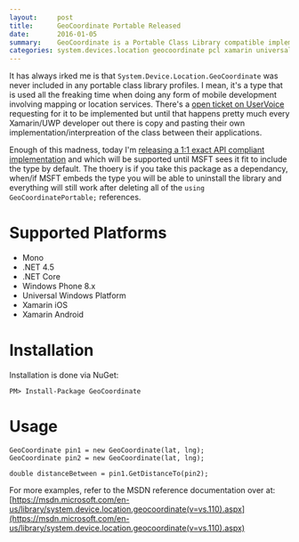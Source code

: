 ```yaml
---
layout:     post
title:      GeoCoordinate Portable Released
date:       2016-01-05
summary:    GeoCoordinate is a Portable Class Library compatible implementation of System.Device.Location.GeoCoordinate. It is an exact 1:1 API compliant implementation and will be supported until MSFT sees it fit to embed the type. Which at that point this implementation will cease development/support and you will be able to simply remove this package and everything will still work.
categories: system.devices.location geocoordinate pcl xamarin universal-windows-platform windows-phone
---
```

It has always irked me is that `System.Device.Location.GeoCoordinate` was never included in any portable class library profiles. I mean, it's a type that is used all the freaking time when doing any form of mobile development involving mapping or location services. There's a [open ticket on UserVoice](https://visualstudio.uservoice.com/forums/121579-visual-studio-2015/suggestions/5221530-geocoordinate-class-included-in-portable-class-lib) requesting for it to be implemented but until that happens pretty much every Xamarin/UWP developer out there is copy and pasting their own implementation/interpreation of the class between their applications.

Enough of this madness, today I'm [releasing a 1:1 exact API compliant implementation](https://github.com/ghuntley/geocoordinate) and which will be supported until MSFT sees it fit to include the type by default. The thoery is if you take this package as a dependancy, when/if MSFT embeds the type you will be able to uninstall the library and everything will still work after deleting all of the `using GeoCoordinatePortable;` references.

# Supported Platforms

* Mono
* .NET 4.5
* .NET Core
* Windows Phone 8.x
* Universal Windows Platform
* Xamarin iOS
* Xamarin Android

# Installation
Installation is done via NuGet:

    PM> Install-Package GeoCoordinate
    
# Usage

    GeoCoordinate pin1 = new GeoCoordinate(lat, lng);
    GeoCoordinate pin2 = new GeoCoordinate(lat, lng);
    
    double distanceBetween = pin1.GetDistanceTo(pin2);

For more examples, refer to the MSDN reference documentation over at: [https://msdn.microsoft.com/en-us/library/system.device.location.geocoordinate(v=vs.110).aspx](https://msdn.microsoft.com/en-us/library/system.device.location.geocoordinate(v=vs.110).aspx)
